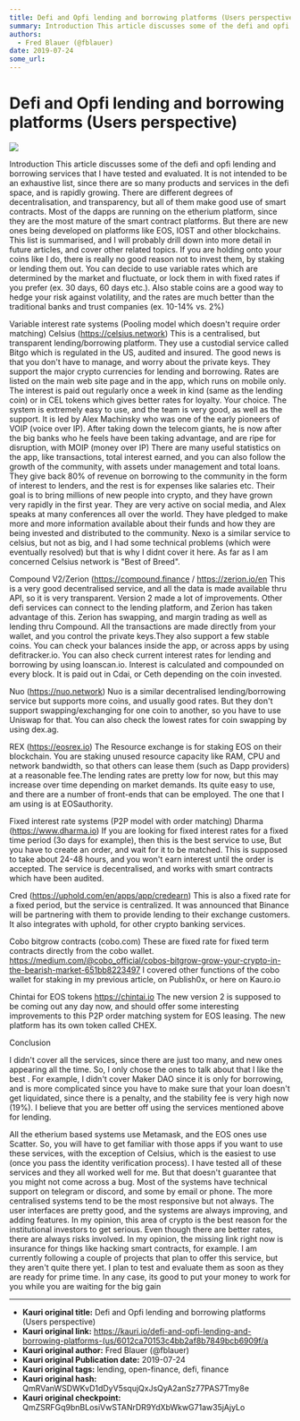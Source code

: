 ```yaml
---
title: Defi and Opfi lending and borrowing platforms (Users perspective)
summary: Introduction This article discusses some of the defi and opfi lending and borrowing services that I have tested and evaluated. It is not intended to be an exhaustive list, since there are so many products and services in the defi space, and is rapidly growing. There are different degrees of decentralisation, and transparency, but all of them make good use of smart contracts. Most of the dapps are running on the etherium platform, since they are the most mature of the smart contract platforms. Bu
authors:
  - Fred Blauer (@fblauer)
date: 2019-07-24
some_url: 
---
```


# Defi and Opfi lending and borrowing platforms (Users perspective)

![](https://ipfs.infura.io/ipfs/Qmf3q8Rs6LFW13qfd2rQPQYYsrEmbfcKKkrEoB2PGjoF3c)


Introduction
This article discusses some of the defi and opfi lending and borrowing services that I have tested and evaluated. It is not intended to be an exhaustive list, since there are so many products and services in the defi space, and is rapidly growing. There are different degrees of decentralisation, and transparency, but all of them make good use of smart contracts. Most of the dapps are running on the etherium platform, since they are the most mature of the smart contract platforms. But there are new ones being developed on platforms like EOS, IOST and other blockchains. This list is summarised, and I will probably drill down into more detail in future articles, and cover other related topics. If you are holding onto your coins like I do, there is really no good reason not to invest them, by staking or lending them out. You can decide to use variable rates which are determined by the market and fluctuate, or lock them in with fixed rates if you prefer (ex. 30 days, 60 days etc.). Also stable coins are a good way to hedge your risk against volatility, and the rates are much better than the traditional banks and trust companies (ex. 10-14% vs. 2%)

Variable interest rate systems (Pooling model which doesn't require order matching)
Celsius (https://celsius.network)
This is a centralised, but transparent lending/borrowing platform. They use a custodial service called Bitgo which is regulated in the US, audited and insured. The good news is that you don't have to manage, and worry about the private keys. They support the major crypto currencies for lending and borrowing. Rates are listed on the main web site page and in the app, which runs on mobile only. The interest is paid out regularly once a week in kind (same as the lending coin) or in CEL tokens which gives better rates for loyalty. Your choice. The system is extremely easy to use, and the team is very good, as well as the support. It is led by Alex Machinsky who was one of the early pioneers of VOIP (voice over IP). After taking down the telecom giants, he is now after the big banks who he feels have been taking advantage, and are ripe for disruption, with MOIP (money over IP) There are many useful statistics on the app, like transactions, total interest earned, and you can also follow the growth of the community, with assets under management and total loans. They give back 80​% of revenue on borrowing to the community in the form of interest to lenders, and the rest is for expenses like salaries etc. Their goal is to bring millions of new people into crypto, and they have grown very rapidly in the first year. They are very active on social media, and Alex speaks at many conferences all over the world. They have pledged to make more and more information available about their funds and how they are being invested and distributed to the community. Nexo is a similar service to celsius, but not as big, and I had some technical problems (which were eventually resolved) but that is why I didnt cover it here. As far as I am concerned Celsius network is "Best of Breed". 

Compound V2/Zerion (https://compound.finance / https://zerion.io/en
This is a very good decentralised service, and all the data is made available thru API, so it is very transparent. Version 2 made a lot of improvements. Other defi services can connect to the lending platform, and Zerion has taken advantage of this. Zerion has swapping, and margin trading as well as lending thru Compound. All the transactions are made directly from your wallet, and you control the private keys.They also support a few stable coins.  You can check your balances inside the app, or across apps by using defitracker.io. You can also check current interest rates for lending and borrowing by using loanscan.io. Interest is calculated and compounded on every block. It is paid out in Cdai, or Ceth depending on the coin invested. 

Nuo (https://nuo.network)
Nuo is a similar decentralised lending/borrowing service but supports more coins, and usually good rates. But they don't support swapping/exchanging for one coin to another, so you have to use Uniswap for that. You can also check the lowest rates for coin swapping by using dex.ag. 

REX (https://eosrex.io)
The Resource exchange is for staking EOS on their blockchain. You are staking unused resource capacity like RAM, CPU and network bandwidth, so that others can lease them (such as Dapp providers) at a reasonable fee.The lending rates are pretty low for now, but this may increase over time depending on market demands. Its quite easy to use, and there are a number of front-ends that can be employed. The one that I am using is at EOSauthority. 

Fixed interest rate systems (P2P model with order matching)
Dharma (https://www.dharma.io)
If you are looking for fixed interest rates for a fixed time period (3o days for example), then this is the best service to use, But you have to create an order, and wait for it to be matched. This is supposed to take about 24-48 hours, and you won't earn interest until the order is accepted. The service is decentralised, and works with smart contracts which have been audited. 

Cred (https://uphold.com/en/apps/app/credearn)
This is also a fixed rate for a fixed period, but the service is centralized. It was announced that Binance will be partnering with them to provide lending to their exchange customers. It also integrates with uphold, for other crypto banking services. 

Cobo bitgrow contracts (cobo.com)
These are fixed rate for fixed term contracts directly from the cobo wallet. https://medium.com/@cobo_official/cobos-bitgrow-grow-your-crypto-in-the-bearish-market-651bb8223497 I covered other functions of the cobo wallet for staking in my previous article, on Publish0x, or here on Kauro.io

Chintai for EOS tokens https://chintai.io
The new version 2 is supposed to be coming out any day now, and should offer some interesting improvements to this P2P order matching system for EOS leasing. The new platform has its own token called CHEX. 

 

Conclusion

I didn't cover all the services, since there are just too many, and new ones appearing all the time. So, I only chose the ones to talk about that I like the best . For example, I didn't cover Maker DAO since it is only for borrowing, and is more complicated since you have to make sure that your loan doesn't get liquidated, since there is a penalty, and the stability fee is very high now (19%). I believe that you are better off using the services mentioned above for lending. 

All the etherium based systems use Metamask, and the EOS ones use Scatter. So, you will have to get familiar with those apps if you want to use these services, with the exception of Celsius, which is the easiest to use (once you pass the identity verification process). I have tested all of these services and they all worked well for me. But that doesn't guarantee that you might not come across a bug. Most of the systems have technical support on telegram or discord, and some by email or phone. The more centralised systems tend to be the most responsive but not always. The user interfaces are pretty good, and the systems are always improving, and adding features. In my opinion, this area of crypto is the best reason for the institutional investors to get serious. Even though there are better rates, there are always risks involved. In my opinion, the missing link right now is insurance for things like hacking smart contracts, for example. I am currently following a couple of projects that plan to offer this service, but they aren't quite there yet. I plan to test and evaluate them as soon as they are ready for prime time. In any case, its good to put your money to work for you while you are waiting for the big gain


---

- **Kauri original title:** Defi and Opfi lending and borrowing platforms (Users perspective)
- **Kauri original link:** https://kauri.io/defi-and-opfi-lending-and-borrowing-platforms-(us/6012ca70153c4bb2af8b7849bcb6909f/a
- **Kauri original author:** Fred Blauer (@fblauer)
- **Kauri original Publication date:** 2019-07-24
- **Kauri original tags:** lending, open-finance, defi, finance
- **Kauri original hash:** QmRVanWSDWKvD1dDyV5squjQxJsQyA2anSz77PAS7Tmy8e
- **Kauri original checkpoint:** QmZSRFGq9bnBLosiVwSTANrDR9YdXbWkwG71aw35jAjyLo



